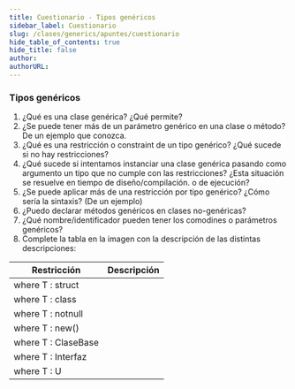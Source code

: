 ```yaml
---
title: Cuestionario - Tipos genéricos
sidebar_label: Cuestionario
slug: /clases/generics/apuntes/cuestionario
hide_table_of_contents: true
hide_title: false
author: 
authorURL: 
---
```

### Tipos genéricos
1. ¿Qué es una clase genérica? ¿Qué permite?
2. ¿Se puede tener más de un parámetro genérico en una clase o método? De un ejemplo que conozca.
3. ¿Qué es una restricción o constraint de un tipo genérico? ¿Qué sucede si no hay restricciones?
4. ¿Qué sucede si intentamos instanciar una clase genérica pasando como argumento un tipo que no cumple con las restricciones? ¿Esta situación se resuelve en tiempo de diseño/compilación. o de ejecución?
5. ¿Se puede aplicar más de una restricción por tipo genérico? ¿Cómo sería la sintaxis? (De un ejemplo)
6. ¿Puedo declarar métodos genéricos en clases no-genéricas? 
7. ¿Qué nombre/identificador pueden tener los comodines o parámetros genéricos? 
8. Complete la tabla en la imagen con la descripción de las distintas descripciones:

| Restricción         | Descripción |
| ------------------- | ----------- |
| where T : struct    |             |
| where T : class     |             |
| where T : notnull   |             |
| where T : new()     |             |
| where T : ClaseBase |             |
| where T : Interfaz  |             |
| where T : U         |             |